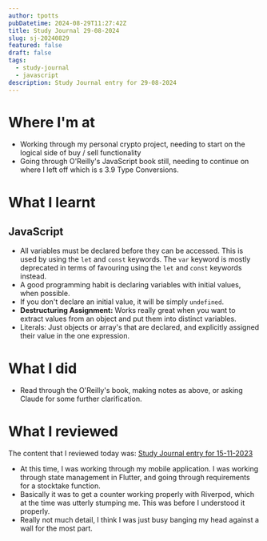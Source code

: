 ```yaml
---
author: tpotts
pubDatetime: 2024-08-29T11:27:42Z
title: Study Journal 29-08-2024
slug: sj-20240829
featured: false
draft: false
tags:
  - study-journal
  - javascript
description: Study Journal entry for 29-08-2024
---
```


# Where I'm at

- Working through my personal crypto project, needing to start on the logical side of buy / sell functionality
- Going through O'Reilly's JavaScript book still, needing to continue on where I left off which is s 3.9 Type Conversions.

# What I learnt

## JavaScript

- All variables must be declared before they can be accessed. This is used by using the `let` and `const` keywords. The `var` keyword is mostly deprecated in terms of favouring using the `let` and `const` keywords instead.
- A good programming habit is declaring variables with initial values, when possible.
- If you don't declare an initial value, it will be simply `undefined`.
- **Destructuring Assignment:** Works really great when you want to extract values from an object and put them into distinct variables.
- Literals: Just objects or array's that are declared, and explicitly assigned their value in the one expression.

# What I did

- Read through the O'Reilly's book, making notes as above, or asking Claude for some further clarification.

# What I reviewed

The content that I reviewed today was: [Study Journal entry for 15-11-2023](./sj-20231115.md)

- At this time, I was working through my mobile application. I was working through state management in Flutter, and going through requirements for a stocktake function.
- Basically it was to get a counter working properly with Riverpod, which at the time was utterly stumping me. This was before I understood it properly.
- Really not much detail, I think I was just busy banging my head against a wall for the most part.
